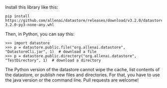 Install this library like this:
```
pip install https://github.com/allenai/datastore/releases/download/v3.2.0/datastore-3.2.0-py3-none-any.whl
```

Then, in Python, you can say this:
```
>>> import datastore
>>> p = datastore.public.file("org.allenai.datastore", "DatastoreCli.jar", 1)  # download a file
>>> p = datastore.public.directory("org.allenai.datastore", "TestDirectory", 1)  # download a directory
```

The Python version of the datastore cannot wipe the cache, list contents of the datastore, or
publish new files and directories. For that, you have to use the java version or the command line.
Pull requests are welcome!
